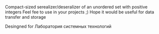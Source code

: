 Compact-sized serealizer/deseralizer of an unordered set with positive integers
Feel fee to use in your projects ;)
Hope it would be useful for data transfer and storage

Desingned for Лаборатория системных технологий
